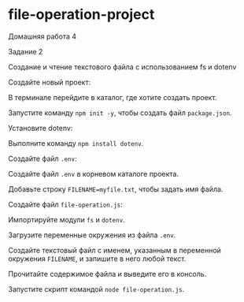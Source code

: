 # file-operation-project
Домашняя работа 4

Задание 2

Создание и чтение текстового файла с использованием fs и dotenv

Создайте новый проект:

В терминале перейдите в каталог, где хотите создать проект.

Запустите команду `npm init -y`, чтобы создать файл `package.json`.

Установите dotenv:

Выполните команду `npm install dotenv`.

Создайте файл `.env`:

Создайте файл `.env` в корневом каталоге проекта.

Добавьте строку `FILENAME=myfile.txt`, чтобы задать имя файла.

Создайте файл `file-operation.js`:

Импортируйте модули `fs` и `dotenv`.

Загрузите переменные окружения из файла `.env`.

Создайте текстовый файл с именем, указанным в переменной окружения `FILENAME`, и запишите в него любой текст.

Прочитайте содержимое файла и выведите его в консоль.

Запустите скрипт командой `node file-operation.js`.